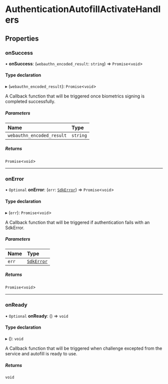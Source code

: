 
# AuthenticationAutofillActivateHandlers


## Properties

### onSuccess

• **onSuccess**: (`webauthn_encoded_result`: `string`) => `Promise`<`void`\>

#### Type declaration

▸ (`webauthn_encoded_result`): `Promise`<`void`\>

A Callback function that will be triggered once biometrics signing is completed successfully.

##### Parameters

| Name | Type |
| :------ | :------ |
| `webauthn_encoded_result` | `string` |

##### Returns

`Promise`<`void`\>

___

### onError

• `Optional` **onError**: (`err`: [`SdkError`](SdkError.md)) => `Promise`<`void`\>

#### Type declaration

▸ (`err`): `Promise`<`void`\>

A Callback function that will be triggered if authentication fails with an SdkError.

##### Parameters

| Name | Type |
| :------ | :------ |
| `err` | [`SdkError`](SdkError.md) |

##### Returns

`Promise`<`void`\>

___

### onReady

• `Optional` **onReady**: () => `void`

#### Type declaration

▸ (): `void`

A Callback function that will be triggered when challenge excepted from the service and autofill is ready to use.

##### Returns

`void`
